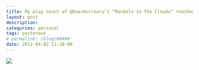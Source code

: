 ```yaml
---
title: My play count of @bearmccreary's "Mandala in the Clouds" reached a milestone today. 999! Thank you, Bear!
layout: post
description:  
categories: personal
tags: posterous
# permalink: /blog/#####
date: 2012-04-02 11:18:00
---
```


![](/img/2012/04/39668493-image.jpg)